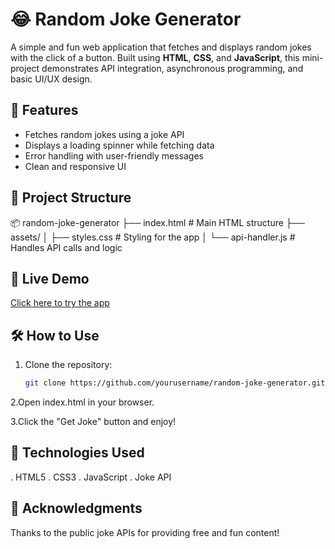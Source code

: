 # 😂 Random Joke Generator

A simple and fun web application that fetches and displays random jokes with the click of a button. Built using **HTML**, **CSS**, and **JavaScript**, this mini-project demonstrates API integration, asynchronous programming, and basic UI/UX design.

## 🚀 Features

- Fetches random jokes using a joke API
- Displays a loading spinner while fetching data
- Error handling with user-friendly messages
- Clean and responsive UI

## 📁 Project Structure

📦 random-joke-generator
├── index.html          # Main HTML structure
├── assets/
│   ├── styles.css      # Styling for the app
│   └── api-handler.js  # Handles API calls and logic

## 🔗 Live Demo

[Click here to try the app](https://divya-anand-05.github.io/RandomJoke/)


## 🛠️ How to Use

1. Clone the repository:
   ```bash
   git clone https://github.com/yourusername/random-joke-generator.git
2.Open index.html in your browser.

3.Click the "Get Joke" button and enjoy!


## 📌 Technologies Used

   . HTML5
   . CSS3
   . JavaScript
   . Joke API

   ## 🙌 Acknowledgments

Thanks to the public joke APIs for providing free and fun content!

